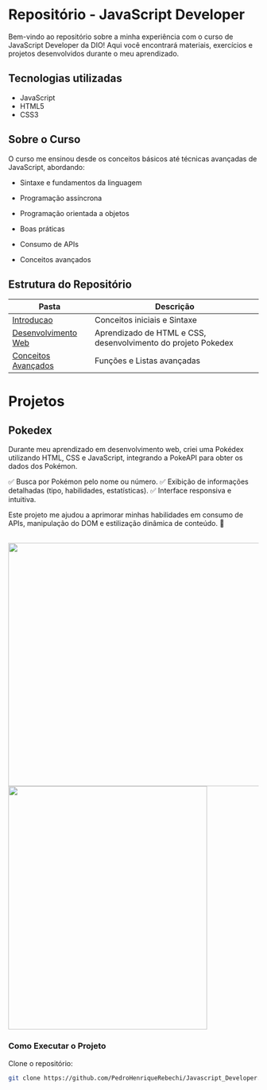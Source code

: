 
# Repositório - JavaScript Developer

Bem-vindo ao repositório sobre a minha experiência com o curso de JavaScript Developer da DIO! Aqui você encontrará materiais, exercícios e projetos desenvolvidos durante o meu aprendizado.

## Tecnologias utilizadas

- JavaScript
- HTML5
- CSS3

##  Sobre o Curso

O curso me ensinou desde os conceitos básicos até técnicas avançadas de JavaScript, abordando:

- Sintaxe e fundamentos da linguagem

- Programação assíncrona

- Programação orientada a objetos

- Boas práticas

- Consumo de APIs

- Conceitos avançados 

## Estrutura do Repositório

| Pasta  | Descrição |
| ------------- | ------------- |
| [Introducao](./Introducao/)  | Conceitos iniciais e Sintaxe  |
| [Desenvolvimento Web](./Desenvolvimento%20Web/)  | Aprendizado de HTML e CSS, desenvolvimento do projeto Pokedex|
|[Conceitos Avançados](./Conceitos%20Avançados/) | Funções e Listas avançadas |

# Projetos

## Pokedex

Durante meu aprendizado em desenvolvimento web, criei uma Pokédex utilizando HTML, CSS e JavaScript, integrando a PokeAPI para obter os dados dos Pokémon.

 ✅ Busca por Pokémon pelo nome ou número. 
 ✅ Exibição de informações detalhadas (tipo, habilidades, estatísticas).
 ✅ Interface responsiva e intuitiva.

Este projeto me ajudou a aprimorar minhas habilidades em consumo de APIs, manipulação do DOM e estilização dinâmica de conteúdo. 🚀

<br>

<img src="https://github.com/user-attachments/assets/bc2b1547-66a1-4320-84d0-48ef3410163b" width="550" height="490">
<img src="https://github.com/user-attachments/assets/3343c7db-d733-45ab-830f-e5ea646612f8" width="400" height="490">

### Como Executar o Projeto

Clone o repositório:
```bash
git clone https://github.com/PedroHenriqueRebechi/Javascript_Developer.git
```
